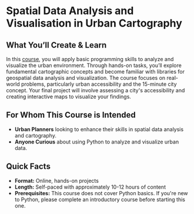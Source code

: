 # Spatial Data Analysis and Visualisation in Urban Cartography

## What You’ll Create & Learn

In this [course](https://bella-mir.github.io/urbanCartoPy/intro.html), you will apply basic programming skills to analyze and visualize the urban environment. Through hands-on tasks, you’ll explore fundamental cartographic concepts and become familiar with libraries for geospatial data analysis and visualization. The course focuses on real-world problems, particularly urban accessibility and the 15-minute city concept. Your final project will involve assessing a city's accessibility and creating interactive maps to visualize your findings.

## For Whom This Course is Intended

- **Urban Planners** looking to enhance their skills in spatial data analysis and cartography.
- **Anyone Curious** about using Python to analyze and visualize urban data.

## Quick Facts

- **Format:** Online, hands-on projects
- **Length:** Self-paced with approximately 10-12 hours of content
- **Prerequisites:** This course does not cover Python basics. If you're new to Python, please complete an introductory course before starting this one.
